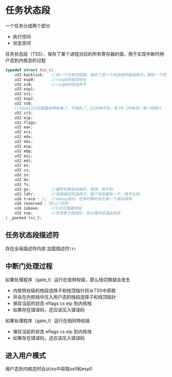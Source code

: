 # 任务状态段
一个任务分成两个部分
- 执行空间
- 状态空间

任务状态段（TSS），保存了某个进程对应的所有寄存器的值，用于实现中断时用户态到内核态的过程

```c++
typedef struct tss_t{
    u32 backlink;   //前一个任务的链接，保存了前一个状态段的段选择子，即前一个任务调用了这个任务
    u32 esp0;       //ring0的栈顶地址
    u32 ss0;        //ring0的段选择子
    u32 esp1;      
    u32 ss1;       
    u32 esp2;       
    u32 ss0;
    //level3已经是最低特权级了，不用存了，12也用不到，有个0（内核态）用一用就行
    u32 cr3;
    u32 eip;
    u32 flags;
    u32 eax;
    u32 ecx;
    u32 edx;
    u32 ebx;
    u32 esp;
    u32 ebp;
    u32 esi;
    u32 edi;
    u32 es;
    u32 cs;
    u32 ss;
    u32 ds;
    u32 fs;
    u32 gs;         //硬件切换自动保存，低效，用不到
    u32 ldtr;       //局部描述符选择子，每个任务都有一个，用不太到
    u16 trace : 1;  //debug用的，任务切换时会引发一个调试异常
    u16 reserved : 15;//空闲
    u16 iobase;     //I/O位图基地址
    u32 ssp;        //任务影子栈指针，防止缓冲区溢出攻击
} _packed tss_t;
```
## 任务状态段描述符
存在全局描述符内部
加载描述符`ltr`

## 中断门处理过程
如果处理程序（gate_t）运行在低特权级，那么栈切换就会发生
- 内核特权级的栈段选择子和栈顶指针将从TSS中获取
- 并会在内核栈中压入用户态的栈段选择子和栈顶指针
- 保存当前的状态 eflags cs eip 到内核栈
- 如果存在错误码，还应该压入错误码

如果处理程序（gate_t）运行在相同特权级
- 保存当前的状态 eflags cs eip 到内核栈
- 如果存在错误码，还应该压入错误码

## 进入用户模式
用户态到内核态时会从tss中获取ss0和esp0